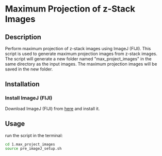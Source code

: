 # Maximum Projection of z-Stack Images

## Description
Perform maximum projection of z-stack images using ImageJ (FIJI).
This script is used to generate maximum projection images from z-stack images.
The script will generate a new folder named "max_project_images" in the same directory as the input images.
The maximum projection images will be saved in the new folder.

## Installation

### Install ImageJ (FIJI)

Download ImageJ (FIJI) from [here](https://imagej.net/Fiji/Downloads) and install it.

## Usage

run the script in the terminal:

``` bash
cd 1.max_project_images
source pre_imageJ_setup.sh
```

